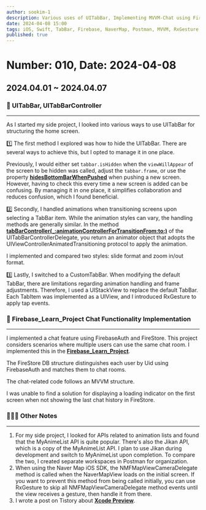 ```yaml
---
author: sookim-1
description: Various uses of UITabBar, Implementing MVVM-Chat using FireStore and FirebaseAuth, Organizing animation list API in Postman, Naver Map camera delegate issue
date: 2024-04-08 15:00
tags: iOS, Swift, TabBar, Firebase, NaverMap, Postman, MVVM, RxGesture
published: true
---
```

# Number: 010, Date: 2024-04-08

## 2024.04.01 ~ 2024.04.07
### 📱 UITabBar, UITabBarController
---

As I started my side project, I looked into various ways to use UITabBar for structuring the home screen.

1️⃣ The first method I explored was how to hide the UITabBar. There are several ways to achieve this, but I opted to manage it in one place.

Previously, I would either set `tabbar.isHidden` when the `viewWillAppear` of the screen to be hidden was called, adjust the `tabbar.frame`, or use the property [**hidesBottomBarWhenPushed**](https://developer.apple.com/documentation/uikit/uiviewcontroller/1621863-hidesbottombarwhenpushed) when pushing a new screen. However, having to check this every time a new screen is added can be confusing. By managing it in one place, it simplifies collaboration and reduces confusion, which I found beneficial.

2️⃣ Secondly, I handled animations when transitioning screens upon selecting a TabBar item. While the animation styles can vary, the handling methods are generally similar. In the method [**tabBarController(_:animationControllerForTransitionFrom:to:)**](https://developer.apple.com/documentation/uikit/uitabbarcontrollerdelegate/1621167-tabbarcontroller) of the UITabBarControllerDelegate, you return an animator object that adopts the UIViewControllerAnimatedTransitioning protocol to apply the animation.

I implemented and compared two styles: slide format and zoom in/out format.

3️⃣ Lastly, I switched to a CustomTabBar. When modifying the default TabBar, there are limitations regarding animation handling and frame adjustments. Therefore, I used a UIStackView to replace the default TabBar. Each TabItem was implemented as a UIView, and I introduced RxGesture to apply tap events.

### 💬 Firebase_Learn_Project Chat Functionality Implementation
---

I implemented a chat feature using FirebaseAuth and FireStore. This project considers scenarios where multiple users can use the same chat room. I implemented this in the [**Firebase_Learn_Project**](https://github.com/sookim-1/Firebase_Learn_Project).

The FireStore DB structure distinguishes each user by Uid using FirebaseAuth and matches them to chat rooms.

The chat-related code follows an MVVM structure.

I was unable to find a solution for displaying a loading indicator on the first screen when not showing the last chat history in FireStore.

### 🙋🏻‍♂️ Other Notes
---

1. For my side project, I looked for APIs related to animation lists and found that the MyAnimeList API is quite popular. There's also the Jikan API, which is a copy of the MyAnimeList API. I plan to use Jikan during development and switch to MyAnimeList upon completion. To compare the two, I created separate workspaces in Postman for organization.
2. When using the Naver Map iOS SDK, the NMFMapViewCameraDelegate method is called when the NaverMapView loads on the initial screen. If you want to prevent this method from being called initially, you can use RxGesture to skip all NMFMapViewCameraDelegate method events until the view receives a gesture, then handle it from there.
3. I wrote a post on Tistory about [**Xcode Preview**](https://sookim-1.tistory.com/3).

